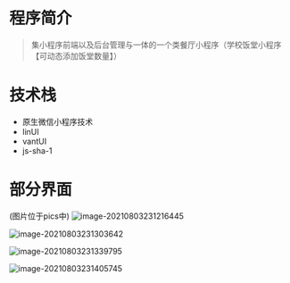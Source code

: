 # 程序简介

> 集小程序前端以及后台管理与一体的一个类餐厅小程序（学校饭堂小程序【可动态添加饭堂数量】）

# 技术栈

* 原生微信小程序技术
* linUI
* vantUI
* js-sha-1

# 部分界面
(图片位于pics中)
![image-20210803231216445](C:\Users\dcs\WeChatProjects\石井餐厅\pics\image-20210803231216445.png)



![image-20210803231303642](C:\Users\dcs\WeChatProjects\石井餐厅\pics\image-20210803231303642.png)

![image-20210803231339795](C:\Users\dcs\WeChatProjects\石井餐厅\pics\image-20210803231339795.png)

![image-20210803231405745](C:\Users\dcs\WeChatProjects\石井餐厅\pics\image-20210803231405745.png)